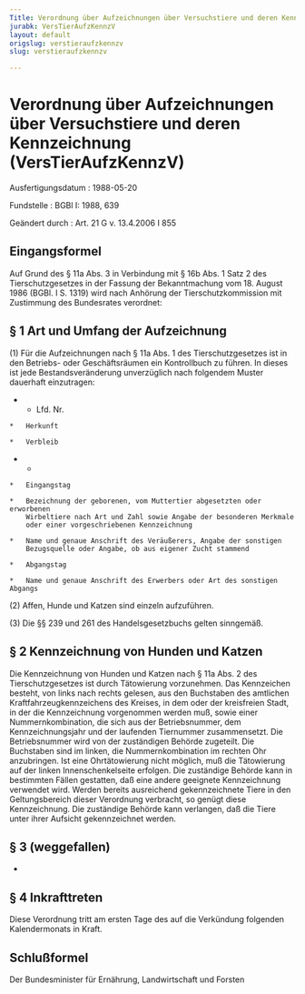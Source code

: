 ```yaml
---
Title: Verordnung über Aufzeichnungen über Versuchstiere und deren Kennzeichnung
jurabk: VersTierAufzKennzV
layout: default
origslug: verstieraufzkennzv
slug: verstieraufzkennzv

---
```


# Verordnung über Aufzeichnungen über Versuchstiere und deren Kennzeichnung (VersTierAufzKennzV)

Ausfertigungsdatum
:   1988-05-20

Fundstelle
:   BGBl I: 1988, 639

Geändert durch
:   Art. 21 G v. 13.4.2006 I 855

## Eingangsformel

Auf Grund des § 11a Abs. 3 in Verbindung mit § 16b Abs. 1 Satz 2 des
Tierschutzgesetzes in der Fassung der Bekanntmachung vom 18. August
1986 (BGBl. I S. 1319) wird nach Anhörung der Tierschutzkommission mit
Zustimmung des Bundesrates verordnet:

## § 1 Art und Umfang der Aufzeichnung

(1) Für die Aufzeichnungen nach § 11a Abs. 1 des Tierschutzgesetzes
ist in den Betriebs- oder Geschäftsräumen ein Kontrollbuch zu führen.
In dieses ist jede Bestandsveränderung unverzüglich nach folgendem
Muster dauerhaft einzutragen:

*    *   Lfd. Nr.

    *   Herkunft

    *   Verbleib


*    *
    *   Eingangstag

    *   Bezeichnung der geborenen, vom Muttertier abgesetzten oder erworbenen
        Wirbeltiere nach Art und Zahl sowie Angabe der besonderen Merkmale
        oder einer vorgeschriebenen Kennzeichnung

    *   Name und genaue Anschrift des Veräußerers, Angabe der sonstigen
        Bezugsquelle oder Angabe, ob aus eigener Zucht stammend

    *   Abgangstag

    *   Name und genaue Anschrift des Erwerbers oder Art des sonstigen Abgangs




(2) Affen, Hunde und Katzen sind einzeln aufzuführen.

(3) Die §§ 239 und 261 des Handelsgesetzbuchs gelten sinngemäß.

## § 2 Kennzeichnung von Hunden und Katzen

Die Kennzeichnung von Hunden und Katzen nach § 11a Abs. 2 des
Tierschutzgesetzes ist durch Tätowierung vorzunehmen. Das Kennzeichen
besteht, von links nach rechts gelesen, aus den Buchstaben des
amtlichen Kraftfahrzeugkennzeichens des Kreises, in dem oder der
kreisfreien Stadt, in der die Kennzeichnung vorgenommen werden muß,
sowie einer Nummernkombination, die sich aus der Betriebsnummer, dem
Kennzeichnungsjahr und der laufenden Tiernummer zusammensetzt. Die
Betriebsnummer wird von der zuständigen Behörde zugeteilt. Die
Buchstaben sind im linken, die Nummernkombination im rechten Ohr
anzubringen. Ist eine Ohrtätowierung nicht möglich, muß die
Tätowierung auf der linken Innenschenkelseite erfolgen. Die zuständige
Behörde kann in bestimmten Fällen gestatten, daß eine andere geeignete
Kennzeichnung verwendet wird. Werden bereits ausreichend
gekennzeichnete Tiere in den Geltungsbereich dieser Verordnung
verbracht, so genügt diese Kennzeichnung. Die zuständige Behörde kann
verlangen, daß die Tiere unter ihrer Aufsicht gekennzeichnet werden.

## § 3 (weggefallen)

-

## § 4 Inkrafttreten

Diese Verordnung tritt am ersten Tage des auf die Verkündung folgenden
Kalendermonats in Kraft.

## Schlußformel

Der Bundesminister für Ernährung, Landwirtschaft und Forsten

